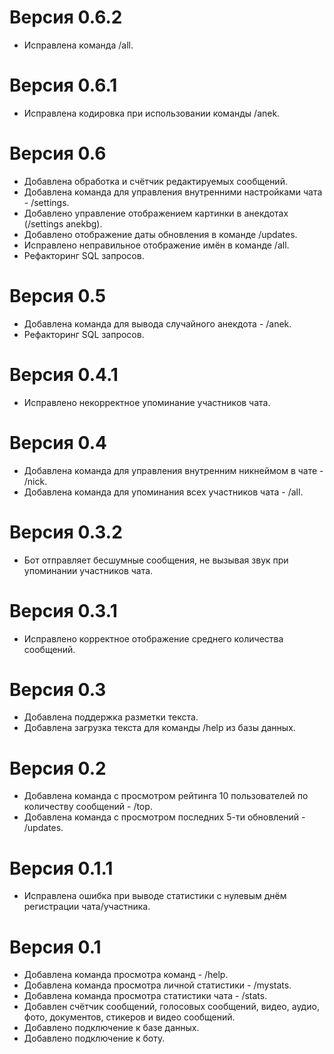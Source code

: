 # Версия 0.6.2

* Исправлена команда /all.

# Версия 0.6.1

* Исправлена кодировка при использовании команды /anek.

# Версия 0.6

* Добавлена обработка и счётчик редактируемых сообщений.
* Добавлена команда для управления внутренними настройками чата - /settings.
* Добавлено управление отображением картинки в анекдотах (/settings anekbg).
* Добавлено отображение даты обновления в команде /updates.
* Исправлено неправильное отображение имён в команде /all.
* Рефакторинг SQL запросов.

# Версия 0.5

* Добавлена команда для вывода случайного анекдота - /anek.
* Рефакторинг SQL запросов.

# Версия 0.4.1

* Исправлено некорректное упоминание участников чата.

# Версия 0.4

* Добавлена команда для управления внутренним никнеймом в чате - /nick.
* Добавлена команда для упоминания всех участников чата - /all.

# Версия 0.3.2

* Бот отправляет бесшумные сообщения, не вызывая звук при упоминании участников чата.

# Версия 0.3.1

* Исправлено корректное отображение среднего количества сообщений.

# Версия 0.3

* Добавлена поддержка разметки текста.
* Добавлена загрузка текста для команды /help из базы данных.

# Версия 0.2

* Добавлена команда с просмотром рейтинга 10 пользователей по количеству сообщений - /top.
* Добавлена команда с просмотром последних 5-ти обновлений - /updates.

# Версия 0.1.1

* Исправлена ошибка при выводе статистики с нулевым днём регистрации чата/участника.

# Версия 0.1

* Добавлена команда просмотра команд - /help.
* Добавлена команда просмотра личной статистики - /mystats.
* Добавлена команда просмотра статистики чата - /stats.
* Добавлен счётчик сообщений, голосовых сообщений, видео, аудио, фото, документов, стикеров и видео сообщений.
* Добавлено подключение к базе данных.
* Добавлено подключение к боту.